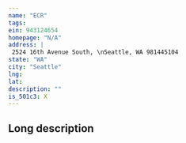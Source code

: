```yaml
---
name: "ECR"
tags:
ein: 943124654
homepage: "N/A"
address: |
 2524 16th Avenue South, \nSeattle, WA 981445104
state: "WA"
city: "Seattle"
lng: 
lat: 
description: ""
is_501c3: X
---
```


## Long description


